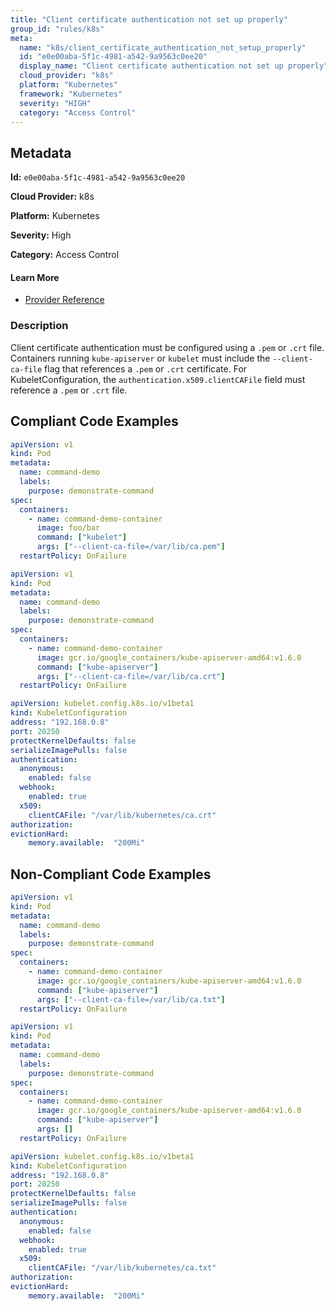 ```yaml
---
title: "Client certificate authentication not set up properly"
group_id: "rules/k8s"
meta:
  name: "k8s/client_certificate_authentication_not_setup_properly"
  id: "e0e00aba-5f1c-4981-a542-9a9563c0ee20"
  display_name: "Client certificate authentication not set up properly"
  cloud_provider: "k8s"
  platform: "Kubernetes"
  framework: "Kubernetes"
  severity: "HIGH"
  category: "Access Control"
---
```

## Metadata

**Id:** `e0e00aba-5f1c-4981-a542-9a9563c0ee20`

**Cloud Provider:** k8s

**Platform:** Kubernetes

**Severity:** High

**Category:** Access Control

#### Learn More

 - [Provider Reference](https://kubernetes.io/docs/reference/command-line-tools-reference/kubelet/)

### Description

 Client certificate authentication must be configured using a `.pem` or `.crt` file. Containers running `kube-apiserver` or `kubelet` must include the `--client-ca-file` flag that references a `.pem` or `.crt` certificate. For KubeletConfiguration, the `authentication.x509.clientCAFile` field must reference a `.pem` or `.crt` file.


## Compliant Code Examples
```yaml
apiVersion: v1
kind: Pod
metadata:
  name: command-demo
  labels:
    purpose: demonstrate-command
spec:
  containers:
    - name: command-demo-container
      image: foo/bar
      command: ["kubelet"]
      args: ["--client-ca-file=/var/lib/ca.pem"]
  restartPolicy: OnFailure

```

```yaml
apiVersion: v1
kind: Pod
metadata:
  name: command-demo
  labels:
    purpose: demonstrate-command
spec:
  containers:
    - name: command-demo-container
      image: gcr.io/google_containers/kube-apiserver-amd64:v1.6.0
      command: ["kube-apiserver"]
      args: ["--client-ca-file=/var/lib/ca.crt"]
  restartPolicy: OnFailure

```

```yaml
apiVersion: kubelet.config.k8s.io/v1beta1
kind: KubeletConfiguration
address: "192.168.0.8"
port: 20250
protectKernelDefaults: false
serializeImagePulls: false
authentication:
  anonymous:
    enabled: false
  webhook:
    enabled: true
  x509:
    clientCAFile: "/var/lib/kubernetes/ca.crt"
authorization:
evictionHard:
    memory.available:  "200Mi"

```
## Non-Compliant Code Examples
```yaml
apiVersion: v1
kind: Pod
metadata:
  name: command-demo
  labels:
    purpose: demonstrate-command
spec:
  containers:
    - name: command-demo-container
      image: gcr.io/google_containers/kube-apiserver-amd64:v1.6.0
      command: ["kube-apiserver"]
      args: ["--client-ca-file=/var/lib/ca.txt"]
  restartPolicy: OnFailure

```

```yaml
apiVersion: v1
kind: Pod
metadata:
  name: command-demo
  labels:
    purpose: demonstrate-command
spec:
  containers:
    - name: command-demo-container
      image: gcr.io/google_containers/kube-apiserver-amd64:v1.6.0
      command: ["kube-apiserver"]
      args: []
  restartPolicy: OnFailure

```

```yaml
apiVersion: kubelet.config.k8s.io/v1beta1
kind: KubeletConfiguration
address: "192.168.0.8"
port: 20250
protectKernelDefaults: false
serializeImagePulls: false
authentication:
  anonymous:
    enabled: false
  webhook:
    enabled: true
  x509:
    clientCAFile: "/var/lib/kubernetes/ca.txt"
authorization:
evictionHard:
    memory.available:  "200Mi"

```